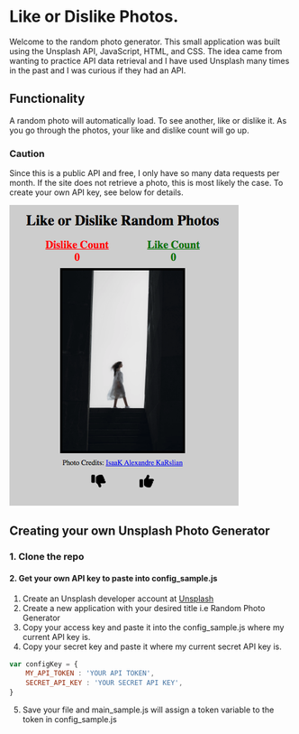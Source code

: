 # Like or Dislike Photos.
<p align = 'left'>
Welcome to the random photo generator. This small application was built using the Unsplash API, JavaScript, HTML, and CSS. The idea came from wanting to practice API data retrieval and I have used Unsplash many times in the past and I was curious if they had an API.
</p>

## Functionality
A random photo will automatically load. To see another, like or dislike it. As you go through the photos, your like and dislike count will go up.

### Caution
Since this is a public API and free, I only have so many data requests per month. If the site does not retrieve a photo, this is most likely the case. To create your own API key, see below for details.

![alt text](https://github.com/astraughn5/Photo-Generator/blob/main/imgs/photo_generator_thumnail.png)


## Creating your own Unsplash Photo Generator
### 1. Clone the repo

#### 2. Get your own API key to paste into config_sample.js
1. Create an Unsplash developer account at [Unsplash](https://unsplash.com/developers)
2. Create a new application with your desired title i.e Random Photo Generator 
3. Copy your access key and paste it into the config_sample.js where my current API key is.
4. Copy your secret key and paste it where my current secret API key is.
``` javascript
var configKey = {
	MY_API_TOKEN : 'YOUR API TOKEN',
	SECRET_API_KEY : 'YOUR SECRET API KEY',
}
```
5. Save your file and main_sample.js will assign a token variable to the token in config_sample.js

